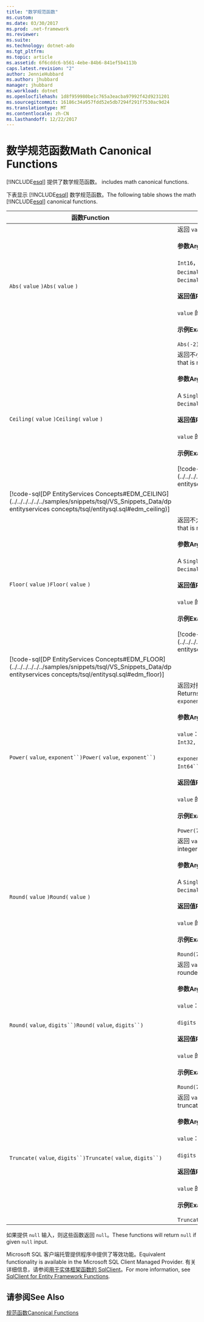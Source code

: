 ```yaml
---
title: "数学规范函数"
ms.custom: 
ms.date: 03/30/2017
ms.prod: .net-framework
ms.reviewer: 
ms.suite: 
ms.technology: dotnet-ado
ms.tgt_pltfrm: 
ms.topic: article
ms.assetid: 6f6cddc6-b561-4ebe-84b6-841ef5b4113b
caps.latest.revision: "2"
author: JennieHubbard
ms.author: jhubbard
manager: jhubbard
ms.workload: dotnet
ms.openlocfilehash: 1d8f959980be1c765a3eacba97992f42d9231201
ms.sourcegitcommit: 16186c34a957fdd52e5db7294f291f7530ac9d24
ms.translationtype: MT
ms.contentlocale: zh-CN
ms.lasthandoff: 12/22/2017
---
```

# <a name="math-canonical-functions"></a><span data-ttu-id="535cf-102">数学规范函数</span><span class="sxs-lookup"><span data-stu-id="535cf-102">Math Canonical Functions</span></span>
[!INCLUDE[esql](../../../../../../includes/esql-md.md)]<span data-ttu-id="535cf-103"> 提供了数学规范函数。</span><span class="sxs-lookup"><span data-stu-id="535cf-103"> includes math canonical functions.</span></span>  
  
 <span data-ttu-id="535cf-104">下表显示 [!INCLUDE[esql](../../../../../../includes/esql-md.md)] 数学规范函数。</span><span class="sxs-lookup"><span data-stu-id="535cf-104">The following table shows the math [!INCLUDE[esql](../../../../../../includes/esql-md.md)] canonical functions.</span></span>  
  
|<span data-ttu-id="535cf-105">函数</span><span class="sxs-lookup"><span data-stu-id="535cf-105">Function</span></span>|<span data-ttu-id="535cf-106">描述</span><span class="sxs-lookup"><span data-stu-id="535cf-106">Description</span></span>|  
|--------------|-----------------|  
|<span data-ttu-id="535cf-107">`Abs(` `value` `)`</span><span class="sxs-lookup"><span data-stu-id="535cf-107">`Abs(` `value` `)`</span></span>|<span data-ttu-id="535cf-108">返回 `value` 的绝对值。</span><span class="sxs-lookup"><span data-stu-id="535cf-108">Returns the absolute value of `value`.</span></span><br /><br /> <span data-ttu-id="535cf-109">**参数**</span><span class="sxs-lookup"><span data-stu-id="535cf-109">**Arguments**</span></span><br /><br /> <span data-ttu-id="535cf-110">`Int16`， `Int32`， `Int64`， `Byte`， `Single`， `Double`，和`Decimal`。</span><span class="sxs-lookup"><span data-stu-id="535cf-110">An `Int16`, `Int32`, `Int64`, `Byte`, `Single`, `Double`, and `Decimal`.</span></span><br /><br /> <span data-ttu-id="535cf-111">**返回值**</span><span class="sxs-lookup"><span data-stu-id="535cf-111">**Return Value**</span></span><br /><br /> <span data-ttu-id="535cf-112">`value` 的类型。</span><span class="sxs-lookup"><span data-stu-id="535cf-112">The type of `value`.</span></span><br /><br /> <span data-ttu-id="535cf-113">**示例**</span><span class="sxs-lookup"><span data-stu-id="535cf-113">**Example**</span></span><br /><br /> `Abs(-2)`|  
|<span data-ttu-id="535cf-114">`Ceiling(` `value` `)`</span><span class="sxs-lookup"><span data-stu-id="535cf-114">`Ceiling(` `value` `)`</span></span>|<span data-ttu-id="535cf-115">返回不小于 `value` 的最小整数。</span><span class="sxs-lookup"><span data-stu-id="535cf-115">Returns the smallest integer that is not less than `value`.</span></span><br /><br /> <span data-ttu-id="535cf-116">**参数**</span><span class="sxs-lookup"><span data-stu-id="535cf-116">**Arguments**</span></span><br /><br /> <span data-ttu-id="535cf-117">A `Single`， `Double`，和`Decimal`。</span><span class="sxs-lookup"><span data-stu-id="535cf-117">A `Single`, `Double`, and `Decimal`.</span></span><br /><br /> <span data-ttu-id="535cf-118">**返回值**</span><span class="sxs-lookup"><span data-stu-id="535cf-118">**Return Value**</span></span><br /><br /> <span data-ttu-id="535cf-119">`value` 的类型。</span><span class="sxs-lookup"><span data-stu-id="535cf-119">The type of `value`.</span></span><br /><br /> <span data-ttu-id="535cf-120">**示例**</span><span class="sxs-lookup"><span data-stu-id="535cf-120">**Example**</span></span><br /><br /> [!code-csharp[DP EntityServices Concepts#EDM_CEILING](../../../../../../samples/snippets/csharp/VS_Snippets_Data/dp entityservices concepts/cs/entitysql.cs#edm_ceiling)]
 [!code-sql[DP EntityServices Concepts#EDM_CEILING](../../../../../../samples/snippets/tsql/VS_Snippets_Data/dp entityservices concepts/tsql/entitysql.sql#edm_ceiling)]|  
|<span data-ttu-id="535cf-121">`Floor(` `value` `)`</span><span class="sxs-lookup"><span data-stu-id="535cf-121">`Floor(` `value` `)`</span></span>|<span data-ttu-id="535cf-122">返回不大于 `value` 的最大整数。</span><span class="sxs-lookup"><span data-stu-id="535cf-122">Returns the largest integer that is not greater than `value`.</span></span><br /><br /> <span data-ttu-id="535cf-123">**参数**</span><span class="sxs-lookup"><span data-stu-id="535cf-123">**Arguments**</span></span><br /><br /> <span data-ttu-id="535cf-124">A `Single`， `Double`，和`Decimal`。</span><span class="sxs-lookup"><span data-stu-id="535cf-124">A `Single`, `Double`, and `Decimal`.</span></span><br /><br /> <span data-ttu-id="535cf-125">**返回值**</span><span class="sxs-lookup"><span data-stu-id="535cf-125">**Return Value**</span></span><br /><br /> <span data-ttu-id="535cf-126">`value` 的类型。</span><span class="sxs-lookup"><span data-stu-id="535cf-126">The type of `value`.</span></span><br /><br /> <span data-ttu-id="535cf-127">**示例**</span><span class="sxs-lookup"><span data-stu-id="535cf-127">**Example**</span></span><br /><br /> [!code-csharp[DP EntityServices Concepts#EDM_FLOOR](../../../../../../samples/snippets/csharp/VS_Snippets_Data/dp entityservices concepts/cs/entitysql.cs#edm_floor)]
 [!code-sql[DP EntityServices Concepts#EDM_FLOOR](../../../../../../samples/snippets/tsql/VS_Snippets_Data/dp entityservices concepts/tsql/entitysql.sql#edm_floor)]|  
|<span data-ttu-id="535cf-128">`Power(` `value`, `exponent``)`</span><span class="sxs-lookup"><span data-stu-id="535cf-128">`Power(` `value`, `exponent``)`</span></span>|<span data-ttu-id="535cf-129">返回对指定的 `value` 求指定的 `exponent` 幂次所得的结果。</span><span class="sxs-lookup"><span data-stu-id="535cf-129">Returns the result of the specified `value` to the specified `exponent`.</span></span><br /><br /> <span data-ttu-id="535cf-130">**参数**</span><span class="sxs-lookup"><span data-stu-id="535cf-130">**Arguments**</span></span><br /><br /> <span data-ttu-id="535cf-131">`value`： 一个`Int32, Int64, Double`，或`Decimal`。</span><span class="sxs-lookup"><span data-stu-id="535cf-131">`value`: An `Int32, Int64, Double`, or `Decimal`.</span></span><br /><br /> <span data-ttu-id="535cf-132">`exponent`： 一个`Int64``, Double`，或`Decimal`。</span><span class="sxs-lookup"><span data-stu-id="535cf-132">`exponent`: An `Int64``, Double`, or `Decimal`.</span></span><br /><br /> <span data-ttu-id="535cf-133">**返回值**</span><span class="sxs-lookup"><span data-stu-id="535cf-133">**Return Value**</span></span><br /><br /> <span data-ttu-id="535cf-134">`value` 的类型。</span><span class="sxs-lookup"><span data-stu-id="535cf-134">The type of `value`.</span></span><br /><br /> <span data-ttu-id="535cf-135">**示例**</span><span class="sxs-lookup"><span data-stu-id="535cf-135">**Example**</span></span><br /><br /> `Power(748.58,2)`|  
|<span data-ttu-id="535cf-136">`Round(` `value` `)`</span><span class="sxs-lookup"><span data-stu-id="535cf-136">`Round(` `value` `)`</span></span>|<span data-ttu-id="535cf-137">返回 `value` 的整数部分，舍入到最近的整数。</span><span class="sxs-lookup"><span data-stu-id="535cf-137">Returns the integer portion of `value`, rounded to the nearest integer.</span></span><br /><br /> <span data-ttu-id="535cf-138">**参数**</span><span class="sxs-lookup"><span data-stu-id="535cf-138">**Arguments**</span></span><br /><br /> <span data-ttu-id="535cf-139">A `Single`， `Double`，和`Decimal`。</span><span class="sxs-lookup"><span data-stu-id="535cf-139">A `Single`, `Double`, and `Decimal`.</span></span><br /><br /> <span data-ttu-id="535cf-140">**返回值**</span><span class="sxs-lookup"><span data-stu-id="535cf-140">**Return Value**</span></span><br /><br /> <span data-ttu-id="535cf-141">`value` 的类型。</span><span class="sxs-lookup"><span data-stu-id="535cf-141">The type of `value`.</span></span><br /><br /> <span data-ttu-id="535cf-142">**示例**</span><span class="sxs-lookup"><span data-stu-id="535cf-142">**Example**</span></span><br /><br /> `Round(748.58)`|  
|<span data-ttu-id="535cf-143">`Round(` `value`, `digits``)`</span><span class="sxs-lookup"><span data-stu-id="535cf-143">`Round(` `value`, `digits``)`</span></span>|<span data-ttu-id="535cf-144">返回 `value`，舍入到最近的指定 `digits`。</span><span class="sxs-lookup"><span data-stu-id="535cf-144">Returns the `value`, rounded to the nearest specified `digits`.</span></span><br /><br /> <span data-ttu-id="535cf-145">**参数**</span><span class="sxs-lookup"><span data-stu-id="535cf-145">**Arguments**</span></span><br /><br /> <span data-ttu-id="535cf-146">`value`：`Double` 或 `Decimal`。</span><span class="sxs-lookup"><span data-stu-id="535cf-146">`value`: `Double` or `Decimal`.</span></span><br /><br /> <span data-ttu-id="535cf-147">`digits`：`Int16` 或 `Int32`。</span><span class="sxs-lookup"><span data-stu-id="535cf-147">`digits`: `Int16` or `Int32`.</span></span><br /><br /> <span data-ttu-id="535cf-148">**返回值**</span><span class="sxs-lookup"><span data-stu-id="535cf-148">**Return Value**</span></span><br /><br /> <span data-ttu-id="535cf-149">`value` 的类型。</span><span class="sxs-lookup"><span data-stu-id="535cf-149">The type of `value`.</span></span><br /><br /> <span data-ttu-id="535cf-150">**示例**</span><span class="sxs-lookup"><span data-stu-id="535cf-150">**Example**</span></span><br /><br /> `Round(748.58,1)`|  
|<span data-ttu-id="535cf-151">`Truncate(` `value`, `digits``)`</span><span class="sxs-lookup"><span data-stu-id="535cf-151">`Truncate(` `value`, `digits``)`</span></span>|<span data-ttu-id="535cf-152">返回 `value`，截断至最近的指定 `digits`。</span><span class="sxs-lookup"><span data-stu-id="535cf-152">Returns the `value`, truncated to the nearest specified `digits`.</span></span><br /><br /> <span data-ttu-id="535cf-153">**参数**</span><span class="sxs-lookup"><span data-stu-id="535cf-153">**Arguments**</span></span><br /><br /> <span data-ttu-id="535cf-154">`value`：`Double` 或 `Decimal`。</span><span class="sxs-lookup"><span data-stu-id="535cf-154">`value`: `Double` or `Decimal`.</span></span><br /><br /> <span data-ttu-id="535cf-155">`digits`：`Int16` 或 `Int32`。</span><span class="sxs-lookup"><span data-stu-id="535cf-155">`digits`: `Int16` or `Int32`.</span></span><br /><br /> <span data-ttu-id="535cf-156">**返回值**</span><span class="sxs-lookup"><span data-stu-id="535cf-156">**Return Value**</span></span><br /><br /> <span data-ttu-id="535cf-157">`value` 的类型。</span><span class="sxs-lookup"><span data-stu-id="535cf-157">The type of `value`.</span></span><br /><br /> <span data-ttu-id="535cf-158">**示例**</span><span class="sxs-lookup"><span data-stu-id="535cf-158">**Example**</span></span><br /><br /> `Truncate(748.58,1)`|  
  
 <span data-ttu-id="535cf-159">如果提供 `null` 输入，则这些函数返回 `null`。</span><span class="sxs-lookup"><span data-stu-id="535cf-159">These functions will return `null` if given `null` input.</span></span>  
  
 <span data-ttu-id="535cf-160">Microsoft SQL 客户端托管提供程序中提供了等效功能。</span><span class="sxs-lookup"><span data-stu-id="535cf-160">Equivalent functionality is available in the Microsoft SQL Client Managed Provider.</span></span> <span data-ttu-id="535cf-161">有关详细信息，请参阅[用于实体框架函数的 SqlClient](../../../../../../docs/framework/data/adonet/ef/sqlclient-for-ef-functions.md)。</span><span class="sxs-lookup"><span data-stu-id="535cf-161">For more information, see [SqlClient for Entity Framework Functions](../../../../../../docs/framework/data/adonet/ef/sqlclient-for-ef-functions.md).</span></span>  
  
## <a name="see-also"></a><span data-ttu-id="535cf-162">请参阅</span><span class="sxs-lookup"><span data-stu-id="535cf-162">See Also</span></span>  
 [<span data-ttu-id="535cf-163">规范函数</span><span class="sxs-lookup"><span data-stu-id="535cf-163">Canonical Functions</span></span>](../../../../../../docs/framework/data/adonet/ef/language-reference/canonical-functions.md)

